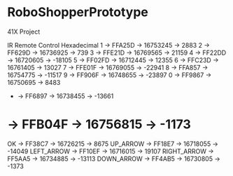 # RoboShopperPrototype
41X Project

IR Remote Control Hexadecimal
1 -> FFA25D -> 16753245 -> 2883
2 -> FF629D -> 16736925 -> 739
3 -> FFE21D -> 16769565 -> 21159
4 -> FF22DD -> 16720605 -> -18105
5 -> FF02FD -> 16712445 -> 12355
6 -> FFC23D -> 16761405 -> 13027
7 -> FFE01F -> 16769055 -> -22941
8 -> FFA857 -> 16754775 -> -11517
9 -> FF906F -> 16748655 -> -23897
0 -> FF9867 -> 16750695 -> 8483
* -> FF6897 -> 16738455 -> -13661
# -> FFB04F -> 16756815 -> -1173
OK -> FF38C7 -> 16726215 -> 8675
UP_ARROW -> FF18E7 -> 16718055 -> -14049
LEFT_ARROW -> FF10EF -> 16716015 -> 19107
RIGHT_ARROW -> FF5AA5 -> 16734885 -> -13113
DOWN_ARROW -> FF4AB5 -> 16730805 -> -1373
